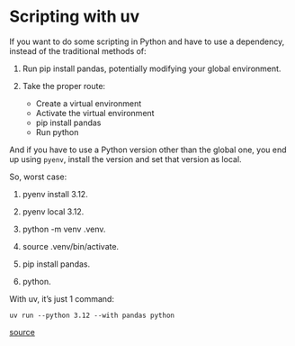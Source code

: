 # Scripting with uv

If you want to do some scripting in Python and have to use a dependency, instead of the traditional methods of:

1. Run pip install pandas, potentially modifying your global environment.

2. Take the proper route:
    - Create a virtual environment
    - Activate the virtual environment
    - pip install pandas
    - Run python

And if you have to use a Python version other than the global one, you end up using `pyenv`, install the version and set that version as local.

So, worst case:

1. pyenv install 3.12.

2. pyenv local 3.12.

3. python -m venv .venv.

4. source .venv/bin/activate.

5. pip install pandas.

6. python.

With uv, it’s just 1 command:

```
uv run --python 3.12 --with pandas python
```

[source](https://valatka.dev/2025/01/12/on-killer-uv-feature.html)
